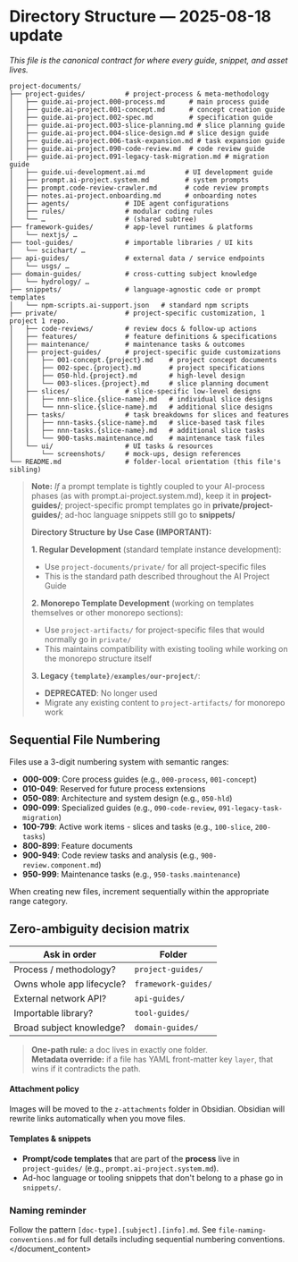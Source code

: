 # Directory Structure — 2025-08-18 update  
_This file is the canonical contract for where every guide, snippet, and asset lives._

```
project-documents/
├── project-guides/          # project-process & meta-methodology
│   ├── guide.ai-project.000-process.md      # main process guide
│   ├── guide.ai-project.001-concept.md      # concept creation guide
│   ├── guide.ai-project.002-spec.md         # specification guide
│   ├── guide.ai-project.003-slice-planning.md # slice planning guide
│   ├── guide.ai-project.004-slice-design.md # slice design guide
│   ├── guide.ai-project.006-task-expansion.md # task expansion guide
│   ├── guide.ai-project.090-code-review.md  # code review guide
│   ├── guide.ai-project.091-legacy-task-migration.md # migration guide
│   ├── guide.ui-development.ai.md          # UI development guide
│   ├── prompt.ai-project.system.md         # system prompts
│   ├── prompt.code-review-crawler.md       # code review prompts
│   ├── notes.ai-project.onboarding.md      # onboarding notes
│   ├── agents/              # IDE agent configurations
│   ├── rules/               # modular coding rules
│   └── …                    # (shared subtree)
├── framework-guides/        # app-level runtimes & platforms
│   └── nextjs/ …
├── tool-guides/             # importable libraries / UI kits
│   └── scichart/ …
├── api-guides/              # external data / service endpoints
│   └── usgs/ …
├── domain-guides/           # cross-cutting subject knowledge
│   └── hydrology/ …
├── snippets/                # language-agnostic code or prompt templates
│   └── npm-scripts.ai-support.json   # standard npm scripts
├── private/                 # project-specific customization, 1 project 1 repo.
│   ├── code-reviews/        # review docs & follow-up actions
│   ├── features/            # feature definitions & specifications
│   ├── maintenance/         # maintenance tasks & outcomes
│   ├── project-guides/      # project-specific guide customizations
│   │   ├── 001-concept.{project}.md    # project concept documents
│   │   ├── 002-spec.{project}.md       # project specifications
│   │   ├── 050-hld.{project}.md        # high-level design
│   │   └── 003-slices.{project}.md     # slice planning document
│   ├── slices/              # slice-specific low-level designs
│   │   ├── nnn-slice.{slice-name}.md   # individual slice designs
│   │   └── nnn-slice.{slice-name}.md   # additional slice designs
│   ├── tasks/               # task breakdowns for slices and features
│   │   ├── nnn-tasks.{slice-name}.md   # slice-based task files
│   │   ├── nnn-tasks.{slice-name}.md   # additional slice tasks
│   │   └── 900-tasks.maintenance.md    # maintenance task files
│   └── ui/                  # UI tasks & resources
│       └── screenshots/     # mock-ups, design references
└── README.md                # folder-local orientation (this file's sibling)
```
> **Note:**
> _If_ a prompt template is tightly coupled to your AI-process phases (as with prompt.ai-project.system.md), keep it in **project-guides/**; project-specific prompt templates go in **private/project-guides/**; ad-hoc language snippets still go to **snippets/**
> 
> **Directory Structure by Use Case (IMPORTANT):**   
> 
> **1. Regular Development** (standard template instance development):
> - Use `project-documents/private/` for all project-specific files
> - This is the standard path described throughout the AI Project Guide
> 
> **2. Monorepo Template Development** (working on templates themselves or other monorepo sections):
> - Use `project-artifacts/` for project-specific files that would normally go in `private/`
> - This maintains compatibility with existing tooling while working on the monorepo structure itself
> 
> **3. Legacy `{template}/examples/our-project/`**:
> - **DEPRECATED**: No longer used
> - Migrate any existing content to `project-artifacts/` for monorepo work

## Sequential File Numbering

Files use a 3-digit numbering system with semantic ranges:
- **000-009**: Core process guides (e.g., `000-process`, `001-concept`)
- **010-049**: Reserved for future process extensions
- **050-089**: Architecture and system design (e.g., `050-hld`)
- **090-099**: Specialized guides (e.g., `090-code-review`, `091-legacy-task-migration`)
- **100-799**: Active work items - slices and tasks (e.g., `100-slice`, `200-tasks`)
- **800-899**: Feature documents
- **900-949**: Code review tasks and analysis (e.g., `900-review.component.md`)
- **950-999**: Maintenance tasks (e.g., `950-tasks.maintenance`)

When creating new files, increment sequentially within the appropriate range category.

## Zero-ambiguity decision matrix

| Ask in order | Folder |
|--------------|--------|
| Process / methodology? | `project-guides/` |
| Owns whole app lifecycle? | `framework-guides/` |
| External network API? | `api-guides/` |
| Importable library? | `tool-guides/` |
| Broad subject knowledge? | `domain-guides/` |

> **One-path rule:** a doc lives in exactly one folder.  
> **Metadata override:** if a file has YAML front-matter key `layer`, that wins if it contradicts the path.

#### Attachment policy
Images will be moved to the `z-attachments` folder in Obsidian.  Obsidian will rewrite links automatically when you move files.

#### Templates & snippets
* **Prompt/code templates** that are part of the **process** live in  
  `project-guides/` (e.g., `prompt.ai-project.system.md`).  
* Ad-hoc language or tooling snippets that don't belong to a phase go in `snippets/`.

### Naming reminder
Follow the pattern `[doc-type].[subject].[info].md`. See `file-naming-conventions.md` for full details including sequential numbering conventions.</document_content></invoke>
